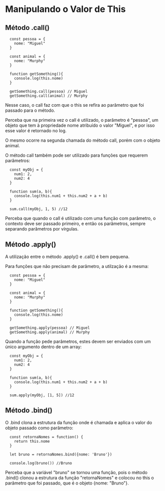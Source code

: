 # Manipulando o Valor de This

## Método .call()

```
  const pessoa = {
    nome: "Miguel"
  }

  const animal = {
    nome: "Murphy"
  }

  function getSomething(){
    console.log(this.nome)
  }

  getSomething.call(pessoa) // Miguel
  getSomething.call(animal) // Murphy
```

Nesse caso, o call faz com que o this se refira ao parâmetro que foi passado para o método.

Perceba que na primeira vez o call é utilizado, o parâmetro é "pessoa", um objeto que tem à propriedade nome atribuído o valor "Miguel", e por isso esse valor é retornado no log.

O mesmo ocorre na segunda chamada do método call, porém com o objeto animal.

O método call também pode ser utilizado para funções que requerem parâmetros:

```
  const myObj = {
    num1: 2,
    num2: 4
  }

  function sum(a, b){
    console.log(this.num1 + this.num2 + a + b)
  }

  sum.call(myObj, 1, 5) //12
```

Perceba que quando o call é utilizado com uma função com parâmetro, o contexto deve ser passado primeiro, e então os parâmetros, sempre separando parâmetros por vírgulas.

## Método .apply()

A utilização entre o método .apply() e .call() é bem pequena.

Para funções que não precisam de parâmetro, a utilzação é a mesma:

```
  const pessoa = {
    nome: "Miguel"
  }

  const animal = {
    nome: "Murphy"
  }

  function getSomething(){
    console.log(this.nome)
  }

  getSomething.apply(pessoa) // Miguel
  getSomething.apply(animal) // Murphy
```

Quando a função pede parâmetros, estes devem ser enviados com um único argumento dentro de um array:

```
  const myObj = {
    num1: 2,
    num2: 4
  }

  function sum(a, b){
    console.log(this.num1 + this.num2 + a + b)
  }

  sum.apply(myObj, [1, 5]) //12
```

## Método .bind()

O .bind clona a estrutura da função onde é chamada e aplica o valor do objeto passado como parâmetro:

```
  const retornaNomes = function() {
    return this.nome
  }

  let bruno = retornaNomes.bind({nome: 'Bruno'})

  console.log(bruno()) //Bruno
```

Perceba que a variável "bruno" se tornou uma função, pois o método .bind() clonou a estrutura da função "retornaNomes" e colocou no this o parâmetro que foi passado, que é o objeto {nome: "Bruno"}.

